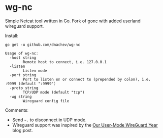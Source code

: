 wg-nc
=========
Simple Netcat tool written in Go. Fork of [gonc](https://github.com/dddpaul/gonc) with added userland wireguard support.


Install:

```
go get -u github.com/dnachev/wg-nc
```

```
Usage of wg-nc:
  -host string
        Remote host to connect, i.e. 127.0.0.1
  -listen
        Listen mode
  -port string
        Port to listen on or connect to (prepended by colon), i.e. :9999 (default ":9999")
  -proto string
        TCP/UDP mode (default "tcp")
  -wg string
        Wireguard config file
```

Comments:

* Send `~.` to disconnect in UDP mode.
* Wireguard support was inspired by the [Our User-Mode WireGuard Year](https://fly.io/blog/our-user-mode-wireguard-year/) blog post.